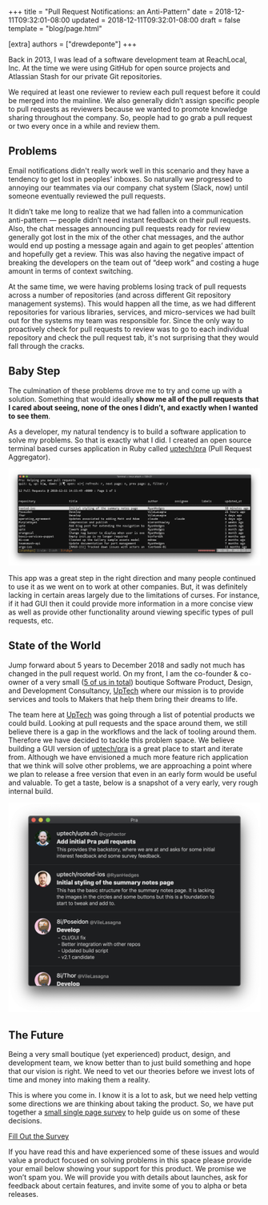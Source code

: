 +++
title = "Pull Request Notifications: an Anti-Pattern"
date = 2018-12-11T09:32:01-08:00
updated = 2018-12-11T09:32:01-08:00
draft = false
template = "blog/page.html"

[extra]
authors = ["drewdeponte"]
+++

Back in 2013, I was lead of a software development team at ReachLocal, Inc. At the time we were using GitHub for open source projects and Atlassian Stash for our private Git repositories.

We required at least one reviewer to review each pull request before it could be merged into the mainline. We also generally didn’t assign specific people to pull requests as reviewers because we wanted to promote knowledge sharing throughout the company. So, people had to go grab a pull request or two every once in a while and review them.

## Problems
Email notifications didn't really work well in this scenario and they have a tendency to get lost in peoples’ inboxes. So naturally we progressed to annoying our teammates via our company chat system (Slack, now) until someone eventually reviewed the pull requests.

It didn’t take me long to realize that we had fallen into a communication anti-pattern — people didn’t need instant feedback on their pull requests. Also, the chat messages announcing pull requests ready for review generally got lost in the mix of the other chat messages, and the author would end up posting a message again and again to get peoples’ attention and hopefully get a review. This was also having the negative impact of breaking the developers on the team out of “deep work” and costing a huge amount in terms of context switching.

At the same time, we were having problems losing track of pull requests across a number of repositories (and across different Git repository management systems). This would happen all the time, as we had different repositories for various libraries, services, and micro-services we had built out for the systems my team was responsible for. Since the only way to proactively check for pull requests to review was to go to each individual repository and check the pull request tab, it's not surprising that they would fall through the cracks.

## Baby Step
The culmination of these problems drove me to try and come up with a solution. Something that would ideally **show me all of the pull requests that I cared about seeing, none of the ones I didn’t, and exactly when I wanted to see them**.

As a developer, my natural tendency is to build a software application to solve my problems. So that is exactly what I did. I created an open source terminal based curses application in Ruby called [uptech/pra](https://github.com/uptech/pra) (Pull Request Aggregator). 

![Pra cli](pra-cli-screenshot.png)

This app was a great step in the right direction and many people continued to use it as we went on to work at other companies. But, it was definitely lacking in certain areas largely due to the limitations of curses. For instance, if it had GUI then it could provide more information in a more concise view as well as provide other functionality around viewing specific types of pull requests, etc.

## State of the World
Jump forward about 5 years to December 2018 and sadly not much has changed in the pull request world. On my front, I am the co-founder & co-owner of a very small ([5 of us in total](/about)) boutique Software Product, Design, and Development Consultancy, [UpTech](https://upte.ch) where our mission is to provide services and tools to Makers that help them bring their dreams to life.

The team here at [UpTech](https://upte.ch) was going through a list of potential products we could build. Looking at pull requests and the space around them, we still believe there is a gap in the workflows and the lack of tooling around them. Therefore we have decided to tackle this problem space. We believe building a GUI version of [uptech/pra](https://github.com/uptech/pra) is a great place to start and iterate from. Although we have envisioned a much more feature rich application that we think will solve other problems, we are approaching a point where we plan to release a free version that even in an early form would be useful and valuable. To get a taste, below is a snapshot of a very early, very rough internal build.

![Pra macOS](pra-macos-screenshot.png)

## The Future
Being a very small boutique (yet experienced) product, design, and development team, we know better than to just build something and hope that our vision is right. We need to vet our theories before we invest lots of time and money into making them a reality.

This is where you come in. I know it is a lot to ask, but we need help vetting some directions we are thinking about taking the product. So, we have put together a [small single page survey](https://goo.gl/forms/otHy58AVGkRvbZMm1) to help guide us on some of these decisions.

<div class="text-center my-4"><a class="btn btn-lg btn-outline-dark text-center" href="https://goo.gl/forms/otHy58AVGkRvbZMm1">Fill Out the Survey</a></div>

If you have read this and have experienced some of these issues and would value a product focused on solving problems in this space please provide your email below showing your support for this product. We promise we won’t spam you. We will provide you with details about launches, ask for feedback about certain features, and invite some of you to alpha or beta releases.


